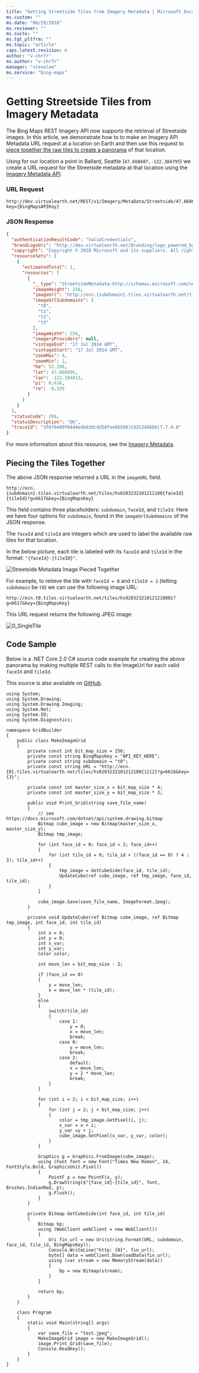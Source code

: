 ```yaml
---
title: "Getting Streetside Tiles from Imagery Metadata | Microsoft Docs"
ms.custom: ""
ms.date: "08/29/2018"
ms.reviewer: ""
ms.suite: ""
ms.tgt_pltfrm: ""
ms.topic: "article"
caps.latest.revision: 6
author: "v-chrfr"
ms.author: "v-chrfr"
manager: "stevelom"
ms.service: "bing-maps"
---
```


# Getting Streetside Tiles from Imagery Metadata

The Bing Maps REST Imagery API now supports the retrieval of Streetside images. In this article, we demonstrate how to to make an Imagery API Metadata URL request at a location on Earth and then use this request to [piece together the raw tiles to create a panorama](#panorama) of that location.

Using for our location a point in Ballard, Seattle (`47.668687,-122.384795`) we create a URL request for the Streetside metadata at that location using the [Imagery Metadata API](../rest-services/imagery/get-imagery-metadata.md).

### URL Request

```url
http://dev.virtualearth.net/REST/v1/Imagery/MetaData/Streetside/47.668687,-122.384795?key={BingMapsAPIKey}
```

### JSON Response

```json
{
  "authenticationResultCode": "ValidCredentials",
  "brandLogoUri": "http://dev.virtualearth.net/Branding/logo_powered_by.png",
  "copyright": "Copyright © 2018 Microsoft and its suppliers. All rights reserved. This API cannot be accessed and the content and any results may not be used, reproduced or transmitted in any manner without express written permission from Microsoft Corporation.",
  "resourceSets": [
    {
      "estimatedTotal": 1,
      "resources": [
        {
          "__type": "StreetsideMetadata:http://schemas.microsoft.com/search/local/ws/rest/v1",
          "imageHeight": 256,
          "imageUrl": "http://ecn.{subdomain}.tiles.virtualearth.net/tiles/hs0203232101212100{faceId}{tileId}?g=6617&key={BingMapsKey}",
          "imageUrlSubdomains": [
            "t0",
            "t1",
            "t2",
            "t3"
          ],
          "imageWidth": 256,
          "imageryProviders": null,
          "vintageEnd": "17 Jul 2014 GMT",
          "vintageStart": "17 Jul 2014 GMT",
          "zoomMax": 4,
          "zoomMin": 1,
          "he": 52.286,
          "lat": 47.668696,
          "lon": -122.384813,
          "pi": 0.638,
          "ro": -0.326
        }
      ]
    }
  ],
  "statusCode": 200,
  "statusDescription": "OK",
  "traceId": "3f6f6409f04d4e4b93dcdd50fee6b508|CO3124D6DA|7.7.0.0"
}
```

For more information about this resource, see the [Imagery Metadata](../rest-services/imagery/imagery-metadata.md).

<a name="panorama"></a>
## Piecing the Tiles Together

The above JSON response returned a URL in the `imageURL` field. 

```url
http://ecn.{subdomain}.tiles.virtualearth.net/tiles/hs0203232101212100{faceId}{tileId}?g=6617&key={BingMapsKey}
```
This field contains three placeholders: `subdomain`, `faceId`, and `tileId`. Here we have four options for `subdomain`, found in the `imageUrlSubdomains` of the JSON response. 

The `faceId` and `tileId` are integers which are used to label the available raw tiles for that location. 

In the below picture, each tile is labeled with its `faceId` and `tileId` in the format: `"{faceId}-{tileID}"`.

![Streetside Metadata Image Pieced Together](media/MetaDataSample.jpg)

For example, to retieve the tile with `faceId = 0` and `tileId = 1` (letting `subdomain` be `t0`) we can use the following image URL:

```url
http://ecn.t0.tiles.virtualearth.net/tiles/hs020323210121210001?g=6617&key={BingMapsKey}
``` 

This URL request returns the following JPEG image:

![0_SingleTile](media/SingleTile.jpg)

## Code Sample

Below is a .NET Core 2.0 C# source code example for creating the above panorama by making multiple REST calls to the ImageUrl for each valid `faceId` and `tileId`.

This source is also available on [GitHub](https://github.com/v-chrfr/GridBuilder).

```Csharp
using System;
using System.Drawing;
using System.Drawing.Imaging;
using System.Net;
using System.IO;
using System.Diagnostics;

namespace GridBuilder
{
    public class MakeImageGrid
    {
        private const int bit_map_size = 256;
        private const string BingMapsKey = "API_KEY_HERE";
        private const string subdomain = "t0";
        private const string URL = "http://ecn.{0}.tiles.virtualearth.net/tiles/hs0203232101212100{1}{2}?g=6616&key={3}";

        private const int master_size_x = bit_map_size * 4;
        private const int master_size_y = bit_map_size * 3;

        public void Print_Grid(string save_file_name)
        {
            // see https://docs.microsoft.com/dotnet/api/system.drawing.bitmap
            Bitmap cube_image = new Bitmap(master_size_x, master_size_y);
            Bitmap tmp_image;

            for (int face_id = 0; face_id < 2; face_id++)
            {
                for (int tile_id = 0; tile_id < ((face_id == 0) ? 4 : 3); tile_id++)
                {
                    tmp_image = GetCubeSide(face_id, tile_id);
                    UpdateCube(ref cube_image, ref tmp_image, face_id, tile_id);
                }
            }

            cube_image.Save(save_file_name, ImageFormat.Jpeg);
        }

        private void UpdateCube(ref Bitmap cube_image, ref Bitmap tmp_image, int face_id, int tile_id)
        {
            int x = 0;
            int y = 0;
            int x_var;
            int y_var;
            Color color;

            int move_len = bit_map_size - 2;

            if (face_id == 0)
            {
                y = move_len;
                x = move_len * (tile_id);
            }
            else
            {
                switch(tile_id)
                {
                    case 1:
                        y = 0;
                        x = move_len;
                        break;
                    case 0:
                        y = move_len;
                        break;
                    case 2:
                        default:
                        x = move_len;
                        y = 2 * move_len;
                        break;
                }
            }

            for (int i = 2; i < bit_map_size; i++)
            {
                for (int j = 2; j < bit_map_size; j++)
                {
                    color = tmp_image.GetPixel(i, j);
                    x_var = x + i;
                    y_var =y + j;
                    cube_image.SetPixel(x_var, y_var, color);
                }
            }

            Graphics g = Graphics.FromImage(cube_image);
            using (Font font = new Font("Times New Roman", 24, FontStyle.Bold, GraphicsUnit.Pixel))
            {
                PointF p = new PointF(x, y);
                g.DrawString($"{face_id}-{tile_id}", font, Brushes.IndianRed, p);
                g.Flush();
            }
        }

        private Bitmap GetCubeSide(int face_id, int tile_id)
        {
            Bitmap bp;
            using (WebClient webClient = new WebClient())
            {
                Uri fin_url = new Uri(string.Format(URL, subdomain, face_id, tile_id, BingMapsKey));
                Console.WriteLine("http: {0}", fin_url);
                byte[] data = webClient.DownloadData(fin_url);
                using (var stream = new MemoryStream(data))
                {
                    bp = new Bitmap(stream);
                }
            }

            return bp;
        }
    }

    class Program
    {
        static void Main(string[] args)
        {
            var save_file = "test.jpeg";
            MakeImageGrid image = new MakeImageGrid();
            image.Print_Grid(save_file);
            Console.ReadKey();
        }
    }
}
```
  
